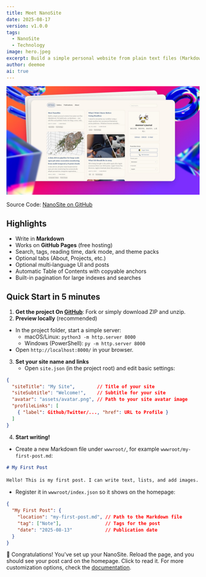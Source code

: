 ```yaml
---
title: Meet NanoSite
date: 2025-08-17
version: v1.0.0
tags:
  - NanoSite
  - Technology
image: hero.jpeg
excerpt: Build a simple personal website from plain text files (Markdown). No build tools, no databases — just edit files and publish. Perfect for blogs, notes, wikis, journals, or book chapters.
author: deemoe
ai: true
---
```


![hero](hero.jpeg)

Source Code: [NanoSite on GitHub](https://github.com/deemoe404/NanoSite)

## Highlights

- Write in **Markdown**
- Works on **GitHub Pages** (free hosting)
- Search, tags, reading time, dark mode, and theme packs
- Optional tabs (About, Projects, etc.)
- Optional multi‑language UI and posts
- Automatic Table of Contents with copyable anchors
- Built-in pagination for large indexes and searches

## Quick Start in 5 minutes

1) **Get the project On [GitHub](https://github.com/deemoe404/NanoSite/)**: Fork or simply download ZIP and unzip.
2) **Preview locally** (recommended)
  - In the project folder, start a simple server:
    - macOS/Linux: `python3 -m http.server 8000`
    - Windows (PowerShell): `py -m http.server 8000`
  - Open `http://localhost:8000/` in your browser.
3) **Set your site name and links**
    - Open `site.json` (in the project root) and edit basic settings:
  ```json
  {
    "siteTitle": "My Site",        // Title of your site
    "siteSubtitle": "Welcome!",    // Subtitle for your site
    "avatar": "assets/avatar.png", // Path to your site avatar image
    "profileLinks": [
      { "label": Github/Twitter/..., "href": URL to Profile }
    ]
  }
  ```
4) **Start writing!**
  - Create a new Markdown file under `wwwroot/`, for example `wwwroot/my-first-post.md`:
  ```markdown
  # My First Post

  Hello! This is my first post. I can write text, lists, and add images.
  ```
  - Register it in `wwwroot/index.json` so it shows on the homepage:
  ```json
  {
    "My First Post": {
      "location": "my-first-post.md", // Path to the Markdown file
      "tag": ["Note"],                // Tags for the post
      "date": "2025-08-13"            // Publication date
    }
  }
  ```

🎉 Congratulations! You've set up your NanoSite. Reload the page, and you should see your post card on the homepage. Click to read it. For more customization options, check the [documentation](?id=post/meet-nanosite/doc_en.md).
